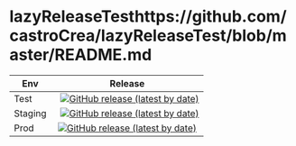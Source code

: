 # lazyReleaseTesthttps://github.com/castroCrea/lazyReleaseTest/blob/master/README.md

| Env     |                                                                                       Release                                                                                        |
| ------- | :----------------------------------------------------------------------------------------------------------------------------------------------------------------------------------: |
| Test    |    &nbsp; [![GitHub release (latest by date)](https://img.shields.io/github/v/release/castroCrea/lazyReleaseTest)](https://github.com/castroCrea/lazyReleaseTest/releases/latest)    |
| Staging | &nbsp; [![GitHub release (latest by date)](https://img.shields.io/github/v/release/castroCrea/lazyReleaseStaging)](https://github.com/castroCrea/lazyReleaseStaging/releases/latest) |
| Prod    |           [![GitHub release (latest by date)](https://img.shields.io/github/v/release/castroCrea/lazyRelease)](https://github.com/castroCrea/lazyRelease/releases/latest)            |
